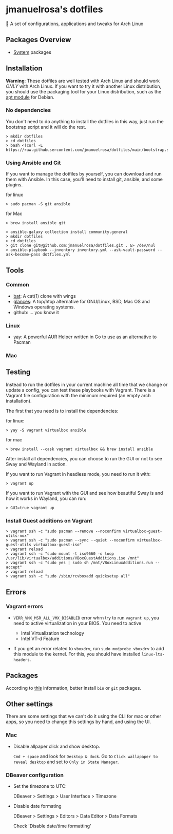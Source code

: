 # jmanuelrosa's dotfiles

 A set of configurations, applications and tweaks for Arch Linux

## Packages Overview

* [System](./roles/system/tasks/main.yml) packages

## Installation

**Warning**: These dotfiles are well tested with Arch Linux and should work *ONLY* with Arch Linux. If you want to try it with another Linux distribution, you should use the packaging tool for your Linux distribution, such as the [apt module](https://docs.ansible.com/ansible/latest/collections/ansible/builtin/apt_module.html#ansible-collections-ansible-builtin-apt-module) for Debian.

### No dependencies
You don't need to do anything to install the dotfiles in this way, just run the bootstrap script and it will do the rest.

```
> mkdir dotfiles
> cd dotfiles
> bash <(curl -L https://raw.githubusercontent.com/jmanuelrosa/dotfiles/main/bootstrap.sh)
```

### Using Ansible and Git

If you want to manage the dotfiles by yourself, you can download and run them with Ansible. In this case, you'll need to install git, ansible, and some plugins.

for linux
```
> sudo pacman -S git ansible
```

for Mac
```
> brew install ansible git
```

```
> ansible-galaxy collection install community.general
> mkdir dotfiles
> cd dotfiles
> git clone git@github.com:jmanuelrosa/dotfiles.git . &> /dev/nul
> ansible-playbook --inventory inventory.yml --ask-vault-password --ask-become-pass dotfiles.yml
```

## Tools

### Common
* [bat](https://github.com/sharkdp/bat): A cat(1) clone with wings
* [glances](https://github.com/nicolargo/glances): A top/htop alternative for GNU/Linux, BSD, Mac OS and Windows operating systems.
* github: ... you know it

### Linux
* [yay](https://github.com/Jguer/yay): A powerful AUR Helper written in Go to use as an alternative to Pacman

### Mac

## Testing

Instead to run the dotfiles in your current machine all time that we change or update a config, you can test these playbooks with Vagrant. There is a Vagrant file configuration with the minimum required (an empty arch installation).

The first that you need is to install the dependencies:

for linux:
```
> yay -S vagrant virtualbox ansible
```

for mac
```
> brew install --cask vagrant virtualbox && brew install ansible
```

After install all dependencies, you can choose to run the GUI or not to see Sway and Wayland in action.

If you want to run Vagrant in headless mode, you need to run it with:

```
> vagrant up
```

If you want to run Vagrant with the GUI and see how beautiful Sway is and how it works in Wayland, you can run:


```
> GUI=true vagrant up
```

### Install Guest additions on Vagrant

```
> vagrant ssh -c "sudo pacman --remove --noconfirm virtualbox-guest-utils-nox"
> vagrant ssh -c "sudo pacman --sync --quiet --noconfirm virtualbox-guest-utils virtualbox-guest-iso"
> vagrant reload
> vagrant ssh -c "sudo mount -t iso9660 -o loop /usr/lib/virtualbox/additions/VBoxGuestAdditions.iso /mnt"
> vagrant ssh -c "sudo yes | sudo sh /mnt/VBoxLinuxAdditions.run --accept"
> vagrant reload
> vagrant ssh -c "sudo /sbin/rcvboxadd quicksetup all"
```

## Errors

### Vagrant errors

* `VERR_VMX_MSR_ALL_VMX_DISABLED` error whrn try to run `vagrant up`, you need to active virtualization in your BIOS. You need to active
  * Intel Virtualization technology
  * Intel VT-d Feature

* If you get an error related to `vboxdrv`, run `sudo modprobe vboxdrv` to add this module to the kernel. For this, you should have installed `linux-lts-headers`.

## Packages

According to [this](https://unix.stackexchange.com/a/543025bin) information, better install `bin` or `git` packages.


## Other settings

There are some settings that we can't do it using the CLI for mac or other apps, so you need to change this settings by hand, and using the UI.

### Mac
* Disable allpaper click and show desktop.

  `Cmd + space` and look for `Desktop & dock`. Go to `Click wallapaper to reveal desktop` and set to `Only in State Manager`.

### DBeaver configuration
* Set the timezone to UTC:

  DBeaver > Settings > User Interface > Timezone
* Disable date formating

    DBeaver > Settings > Editors > Data Editor > Data Formats

    Check 'Disable date/time formatting'
